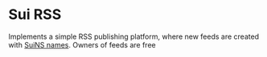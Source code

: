 # Sui RSS

Implements a simple RSS publishing platform, where new feeds are created with
[SuiNS names](https://suins.io/). Owners of feeds are free
